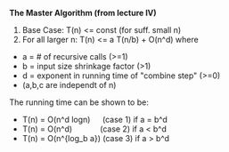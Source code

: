 **The Master Algorithm (from lecture IV)**
1. Base Case: T(n) <= const (for suff. small n)
2. For all larger n:
  T(n) <= a T(n/b) + O(n^d)
  where 
* a = # of recursive calls (>=1)
* b = input size shrinkage factor (>1)
* d = exponent in running time of "combine step" (>=0)
* (a,b,c are independt of n)

The running time can be shown to be:
* T(n) = O(n^d logn) &emsp; (case 1) if a = b^d
* T(n) = O(n^d) &emsp;&emsp;&emsp; (case 2) if a < b^d
* T(n) = O(n^{log_b a}) (case 3) if a > b^d
